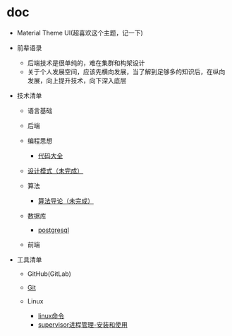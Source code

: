 # doc

- Material Theme UI(超喜欢这个主题，记一下)

- 前辈语录
   - 后端技术是很单纯的，难在集群和构架设计
   - 关于个人发展空间，应该先横向发展，当了解到足够多的知识后，在纵向发展，向上提升技术，向下深入底层

- 技术清单
   - 语言基础
   
   - 后端

   - 编程思想
      - [代码大全](编程思想/代码大全/代码大全.md)
   
   - [设计模式（未完成）](设计模式.md)
   
   - 算法
      - [算法导论（未完成）](算法/算法导论.md)
   
   - 数据库
      - [postgresql](数据库/postgresql.md)
   
   - 前端

- 工具清单
   
   - GitHub(GitLab)
   
   - [Git](Git/Git.md)
   
   - Linux
      - [linux命令](Linux/linux命令.md)
      - [supervisor进程管理-安装和使用](Linux/supervisor.md)
